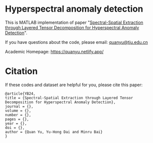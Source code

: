 # Hyperspectral anomaly detection

This is MATLAB implementation of paper "[Spectral-Spatial Extraction through Layered Tensor Decomposition for Hyperspectral Anomaly Detection]()".

If you have questions about the code, please email: quanyu@tju.edu.cn

Academic Homepage: https://quanyu.netlify.app/

# Citation
If these codes and dataset are helpful for you, please cite this paper:
```
@article{YB24,
title = {Spectral-Spatial Extraction through Layered Tensor Decomposition for Hyperspectral Anomaly Detection},
journal = {},
volume = {},
number = {},
pages = {},
year = {},
doi = {},
author = {Quan Yu, Yu-Hong Dai and Minru Bai}
}
```
